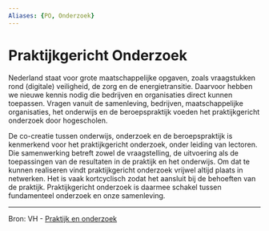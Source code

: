```yaml
---
Aliases: {PO, Onderzoek}
---
```

# Praktijkgericht Onderzoek

Nederland staat voor grote maatschappelijke opgaven, zoals vraagstukken rond (digitale) veiligheid, de zorg en de energietransitie. Daarvoor hebben we nieuwe kennis nodig die bedrijven en organisaties direct kunnen toepassen. Vragen vanuit de samenleving, bedrijven, maatschappelijke organisaties, het onderwijs en de beroepspraktijk voeden het praktijkgericht onderzoek door hogescholen.

De co-creatie tussen onderwijs, onderzoek en de beroepspraktijk is kenmerkend voor het praktijkgericht onderzoek, onder leiding van lectoren. Die samenwerking betreft zowel de vraagstelling, de uitvoering als de toepassingen van de resultaten in de praktijk en het onderwijs. Om dat te kunnen realiseren vindt praktijkgericht onderzoek vrijwel altijd plaats in netwerken. Het is vaak kortcyclisch zodat het aansluit bij de behoeften van de praktijk. Praktijkgericht onderzoek is daarmee schakel tussen fundamenteel onderzoek en onze samenleving.

---
Bron: VH - [Praktijk en onderzoek](https://www.vereniginghogescholen.nl/themas/praktijk-en-onderzoek)